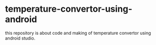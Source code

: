 # temperature-convertor-using-android
this repository is about code and making of temperature convertor using android studio.
